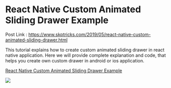 # React Native Custom Animated Sliding Drawer Example

Post Link : https://www.skptricks.com/2019/05/react-native-custom-animated-sliding-drawer.html

This tutorial explains how to create custom animated sliding drawer in react native application. Here we will provide complete explanation and code, that helps you create own custom drawer in android or ios application.

<a href="https://www.skptricks.com/2019/05/react-native-custom-animated-sliding-drawer.html">React Native Custom Animated Sliding Drawer Example </a>

<img src="https://1.bp.blogspot.com/-f1fR-HCdphY/XOoA3tm7yCI/AAAAAAAAC1Y/KpJ55GoP9toGCUca0EeMDrE19JbCZsW6wCLcBGAs/s400/react-native-custom-animated-sliding-drawer.jpg"/> 
